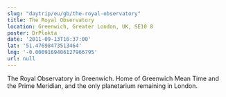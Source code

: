 ```yaml
---
slug: "daytrip/eu/gb/the-royal-observatory"
title: The Royal Observatory
location: Greenwich, Greater London, UK, SE10 8
poster: DrPlokta
date: '2011-09-13T16:37:00'
lat: '51.47698473513464'
lng: '-0.0009169406127966795'
url: null
---
```


The Royal Observatory in Greenwich. Home of Greenwich Mean Time and the Prime Meridian, and the only planetarium remaining in London.
